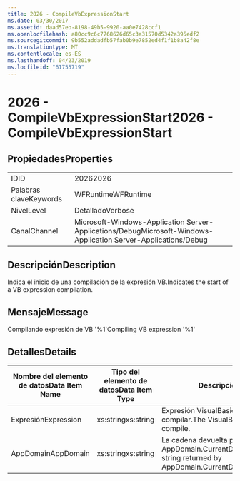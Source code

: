 ```yaml
---
title: 2026 - CompileVbExpressionStart
ms.date: 03/30/2017
ms.assetid: daad57eb-8198-49b5-9920-aa0e7428ccf1
ms.openlocfilehash: a80cc9c6c7768626d65c3a31570d5342a395edf2
ms.sourcegitcommit: 9b552addadfb57fab0b9e7852ed4f1f1b8a42f8e
ms.translationtype: MT
ms.contentlocale: es-ES
ms.lasthandoff: 04/23/2019
ms.locfileid: "61755719"
---
```

# <a name="2026---compilevbexpressionstart"></a><span data-ttu-id="38cb2-102">2026 - CompileVbExpressionStart</span><span class="sxs-lookup"><span data-stu-id="38cb2-102">2026 - CompileVbExpressionStart</span></span>
## <a name="properties"></a><span data-ttu-id="38cb2-103">Propiedades</span><span class="sxs-lookup"><span data-stu-id="38cb2-103">Properties</span></span>  
  
|||  
|-|-|  
|<span data-ttu-id="38cb2-104">ID</span><span class="sxs-lookup"><span data-stu-id="38cb2-104">ID</span></span>|<span data-ttu-id="38cb2-105">2026</span><span class="sxs-lookup"><span data-stu-id="38cb2-105">2026</span></span>|  
|<span data-ttu-id="38cb2-106">Palabras clave</span><span class="sxs-lookup"><span data-stu-id="38cb2-106">Keywords</span></span>|<span data-ttu-id="38cb2-107">WFRuntime</span><span class="sxs-lookup"><span data-stu-id="38cb2-107">WFRuntime</span></span>|  
|<span data-ttu-id="38cb2-108">Nivel</span><span class="sxs-lookup"><span data-stu-id="38cb2-108">Level</span></span>|<span data-ttu-id="38cb2-109">Detallado</span><span class="sxs-lookup"><span data-stu-id="38cb2-109">Verbose</span></span>|  
|<span data-ttu-id="38cb2-110">Canal</span><span class="sxs-lookup"><span data-stu-id="38cb2-110">Channel</span></span>|<span data-ttu-id="38cb2-111">Microsoft-Windows-Application Server-Applications/Debug</span><span class="sxs-lookup"><span data-stu-id="38cb2-111">Microsoft-Windows-Application Server-Applications/Debug</span></span>|  
  
## <a name="description"></a><span data-ttu-id="38cb2-112">Descripción</span><span class="sxs-lookup"><span data-stu-id="38cb2-112">Description</span></span>  
 <span data-ttu-id="38cb2-113">Indica el inicio de una compilación de la expresión VB.</span><span class="sxs-lookup"><span data-stu-id="38cb2-113">Indicates the start of a VB expression compilation.</span></span>  
  
## <a name="message"></a><span data-ttu-id="38cb2-114">Mensaje</span><span class="sxs-lookup"><span data-stu-id="38cb2-114">Message</span></span>  
 <span data-ttu-id="38cb2-115">Compilando expresión de VB '%1'</span><span class="sxs-lookup"><span data-stu-id="38cb2-115">Compiling VB expression '%1'</span></span>  
  
## <a name="details"></a><span data-ttu-id="38cb2-116">Detalles</span><span class="sxs-lookup"><span data-stu-id="38cb2-116">Details</span></span>  
  
|<span data-ttu-id="38cb2-117">Nombre del elemento de datos</span><span class="sxs-lookup"><span data-stu-id="38cb2-117">Data Item Name</span></span>|<span data-ttu-id="38cb2-118">Tipo del elemento de datos</span><span class="sxs-lookup"><span data-stu-id="38cb2-118">Data Item Type</span></span>|<span data-ttu-id="38cb2-119">Descripción</span><span class="sxs-lookup"><span data-stu-id="38cb2-119">Description</span></span>|  
|--------------------|--------------------|-----------------|  
|<span data-ttu-id="38cb2-120">Expresión</span><span class="sxs-lookup"><span data-stu-id="38cb2-120">Expression</span></span>|<span data-ttu-id="38cb2-121">xs:string</span><span class="sxs-lookup"><span data-stu-id="38cb2-121">xs:string</span></span>|<span data-ttu-id="38cb2-122">Expresión VisualBasic que se va a compilar.</span><span class="sxs-lookup"><span data-stu-id="38cb2-122">The VisualBasic expression to compile.</span></span>|  
|<span data-ttu-id="38cb2-123">AppDomain</span><span class="sxs-lookup"><span data-stu-id="38cb2-123">AppDomain</span></span>|<span data-ttu-id="38cb2-124">xs:string</span><span class="sxs-lookup"><span data-stu-id="38cb2-124">xs:string</span></span>|<span data-ttu-id="38cb2-125">La cadena devuelta por AppDomain.CurrentDomain.FriendlyName.</span><span class="sxs-lookup"><span data-stu-id="38cb2-125">The string returned by AppDomain.CurrentDomain.FriendlyName.</span></span>|
